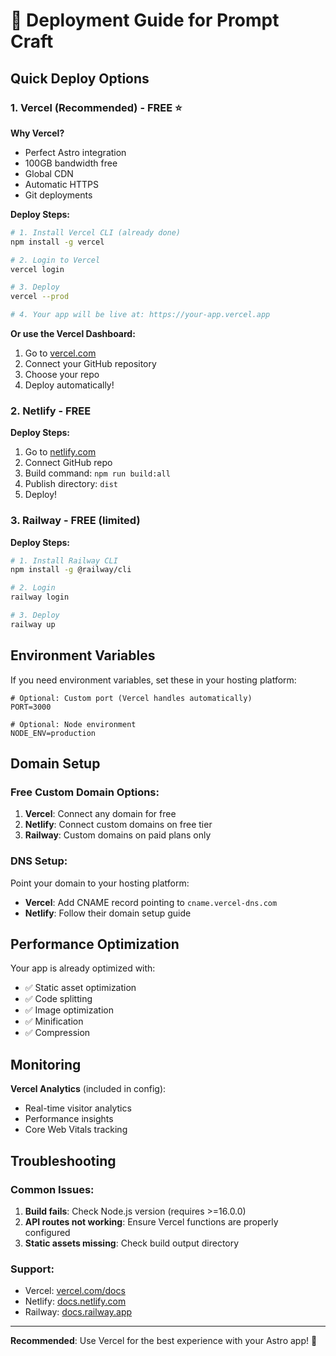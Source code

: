# 🚀 Deployment Guide for Prompt Craft

## Quick Deploy Options

### 1. Vercel (Recommended) - FREE ⭐

**Why Vercel?**
- Perfect Astro integration
- 100GB bandwidth free
- Global CDN
- Automatic HTTPS
- Git deployments

**Deploy Steps:**
```bash
# 1. Install Vercel CLI (already done)
npm install -g vercel

# 2. Login to Vercel
vercel login

# 3. Deploy
vercel --prod

# 4. Your app will be live at: https://your-app.vercel.app
```

**Or use the Vercel Dashboard:**
1. Go to [vercel.com](https://vercel.com)
2. Connect your GitHub repository
3. Choose your repo
4. Deploy automatically!

### 2. Netlify - FREE

**Deploy Steps:**
1. Go to [netlify.com](https://netlify.com)
2. Connect GitHub repo
3. Build command: `npm run build:all`
4. Publish directory: `dist`
5. Deploy!

### 3. Railway - FREE (limited)

**Deploy Steps:**
```bash
# 1. Install Railway CLI
npm install -g @railway/cli

# 2. Login
railway login

# 3. Deploy
railway up
```

## Environment Variables

If you need environment variables, set these in your hosting platform:

```env
# Optional: Custom port (Vercel handles automatically)
PORT=3000

# Optional: Node environment
NODE_ENV=production
```

## Domain Setup

### Free Custom Domain Options:
1. **Vercel**: Connect any domain for free
2. **Netlify**: Connect custom domains on free tier
3. **Railway**: Custom domains on paid plans only

### DNS Setup:
Point your domain to your hosting platform:
- **Vercel**: Add CNAME record pointing to `cname.vercel-dns.com`
- **Netlify**: Follow their domain setup guide

## Performance Optimization

Your app is already optimized with:
- ✅ Static asset optimization
- ✅ Code splitting
- ✅ Image optimization
- ✅ Minification
- ✅ Compression

## Monitoring

**Vercel Analytics** (included in config):
- Real-time visitor analytics
- Performance insights
- Core Web Vitals tracking

## Troubleshooting

### Common Issues:

1. **Build fails**: Check Node.js version (requires >=16.0.0)
2. **API routes not working**: Ensure Vercel functions are properly configured
3. **Static assets missing**: Check build output directory

### Support:
- Vercel: [vercel.com/docs](https://vercel.com/docs)
- Netlify: [docs.netlify.com](https://docs.netlify.com)
- Railway: [docs.railway.app](https://docs.railway.app)

---

**Recommended**: Use Vercel for the best experience with your Astro app! 🎉